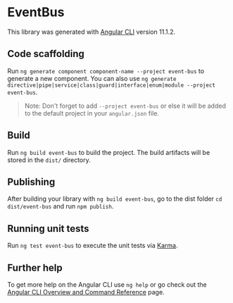 # EventBus

This library was generated with [Angular CLI](https://github.com/angular/angular-cli) version 11.1.2.

## Code scaffolding

Run `ng generate component component-name --project event-bus` to generate a new component. You can also use `ng generate directive|pipe|service|class|guard|interface|enum|module --project event-bus`.
> Note: Don't forget to add `--project event-bus` or else it will be added to the default project in your `angular.json` file. 

## Build

Run `ng build event-bus` to build the project. The build artifacts will be stored in the `dist/` directory.

## Publishing

After building your library with `ng build event-bus`, go to the dist folder `cd dist/event-bus` and run `npm publish`.

## Running unit tests

Run `ng test event-bus` to execute the unit tests via [Karma](https://karma-runner.github.io).

## Further help

To get more help on the Angular CLI use `ng help` or go check out the [Angular CLI Overview and Command Reference](https://angular.io/cli) page.
